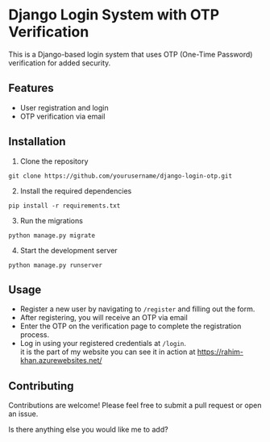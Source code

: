 # Django Login System with OTP Verification

This is a Django-based login system that uses OTP (One-Time Password) verification for added security.

## Features
- User registration and login
- OTP verification via email 
## Installation
1. Clone the repository
```
git clone https://github.com/yourusername/django-login-otp.git
```
2. Install the required dependencies
```
pip install -r requirements.txt
```
3. Run the migrations
```
python manage.py migrate
```
4. Start the development server
```
python manage.py runserver
```

## Usage
- Register a new user by navigating to `/register` and filling out the form.
- After registering, you will receive an OTP via email
- Enter the OTP on the verification page to complete the registration process.
- Log in using your registered credentials at `/login`.\
  it is the part of my website you can see it in action at https://rahim-khan.azurewebsites.net/

## Contributing
Contributions are welcome! Please feel free to submit a pull request or open an issue.

Is there anything else you would like me to add?
